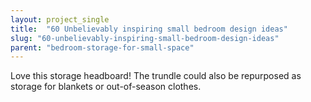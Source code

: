 ```yaml
---
layout: project_single
title:  "60 Unbelievably inspiring small bedroom design ideas"
slug: "60-unbelievably-inspiring-small-bedroom-design-ideas"
parent: "bedroom-storage-for-small-space"
---
```

Love this storage headboard! The trundle could also be repurposed as storage for blankets or out-of-season clothes.